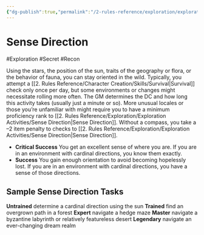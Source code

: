 ```yaml
---
{"dg-publish":true,"permalink":"/2-rules-reference/exploration/exploration-activities/sense-direction/","noteIcon":""}
---
```


# Sense Direction
#Exploration #Secret #Recon 

Using the stars, the position of the sun, traits of the geography or flora, or the behavior of fauna, you can stay oriented in the wild. Typically, you attempt a [[2. Rules Reference/Character Creation/Skills/Survival\|Survival]] check only once per day, but some environments or changes might necessitate rolling more often. The GM determines the DC and how long this activity takes (usually just a minute or so). More unusual locales or those you’re unfamiliar with might require you to have a minimum proficiency rank to [[2. Rules Reference/Exploration/Exploration Activities/Sense Direction\|Sense Direction]]. Without a compass, you take a –2 item penalty to checks to [[2. Rules Reference/Exploration/Exploration Activities/Sense Direction\|Sense Direction]].

- **Critical Success** You get an excellent sense of where you are. If you are in an environment with cardinal directions, you know them exactly.
- **Success** You gain enough orientation to avoid becoming hopelessly lost. If you are in an environment with cardinal directions, you have a sense of those directions.

## Sample Sense Direction Tasks
**Untrained** determine a cardinal direction using the sun
**Trained** find an overgrown path in a forest
**Expert** navigate a hedge maze
**Master** navigate a byzantine labyrinth or relatively featureless desert
**Legendary** navigate an ever-changing dream realm